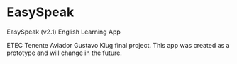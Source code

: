 # EasySpeak
EasySpeak (v2.1) English Learning App

ETEC Tenente Aviador Gustavo Klug final project. This app was created as a prototype and will change in the future.
